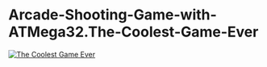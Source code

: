 # Arcade-Shooting-Game-with-ATMega32.The-Coolest-Game-Ever

[![The Coolest Game Ever](https://img.youtube.com/vi/Nf8cRIXtI6o/0.jpg)](https://www.youtube.com/watch?v=Nf8cRIXtI6o)
